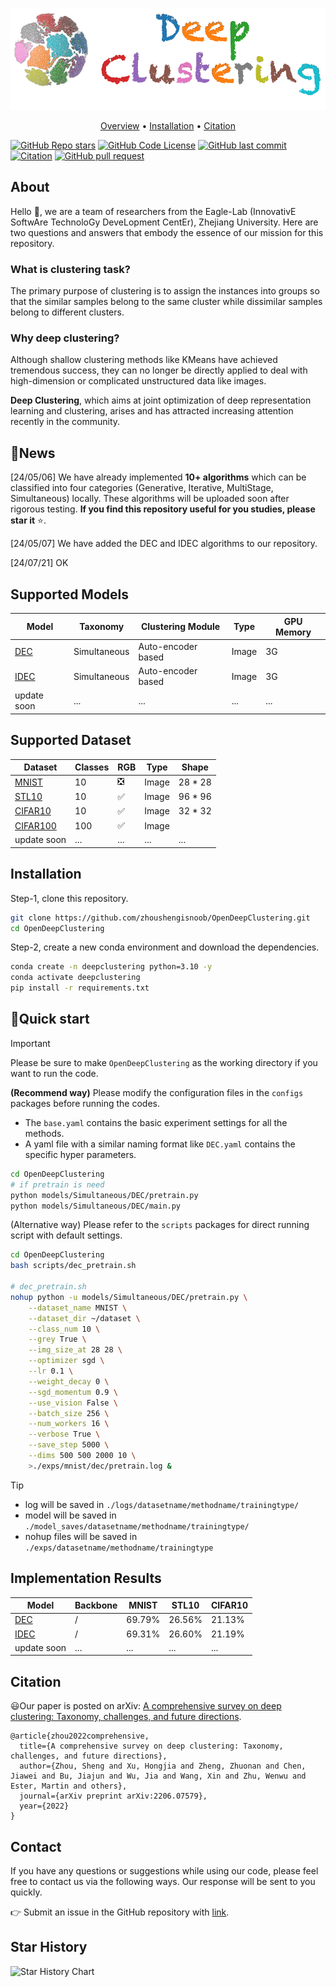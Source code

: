 ![# Open Deep Clustering](pic/deepclustering-logo.png)
<p align="center">
  <a href="#about">Overview</a> •
  <a href="#installation">Installation</a> •
  <a href="#citation">Citation</a> 
</p>

[![GitHub Repo stars](https://img.shields.io/github/stars/zhoushengisnoob/OpenDeepClustering)](https://github.com/zhoushengisnoob/OpenDeepClustering/stargazers)
[![GitHub Code License](https://img.shields.io/github/license/zhoushengisnoob/OpenDeepClustering)](LICENSE)
[![GitHub last commit](https://img.shields.io/github/last-commit/zhoushengisnoob/OpenDeepClustering)](https://github.com/zhoushengisnoob/OpenDeepClustering/commits/main)
[![Citation](https://img.shields.io/badge/citation-78-green)](#projects-using-open-deep-clustering)
[![GitHub pull request](https://img.shields.io/badge/PRs-welcome-blue)](https://github.com/zhoushengisnoob/OpenDeepClustering/pulls)

## About
Hello :wave:, we are a team of researchers from the Eagle-Lab (InnovativE SoftwAre TechnoloGy DeveLopment CentEr), Zhejiang University. Here are two questions and answers that embody the essence of our mission for this repository.
### What is clustering task?
The primary purpose of clustering is to assign the instances into groups so that the similar samples belong to the same cluster while dissimilar samples belong to different clusters.
### Why deep clustering?
Although shallow clustering methods like KMeans have achieved tremendous success, they can no longer be directly applied to deal with high-dimension or complicated unstructured data like images. 

**Deep Clustering**, which aims at joint optimization of deep representation learning and clustering, arises and has attracted increasing attention recently in the community.

## :dart:News
[24/05/06] We have already implemented **10+ algorithms** which can be classified into four categories (Generative, Iterative, MultiStage, Simultaneous) locally. These algorithms will be uploaded soon after rigorous testing. **If you find this repository useful for you studies, please star it** :star:.

[24/05/07] We have added the DEC and IDEC algorithms to our repository.

[24/07/21] OK

## Supported Models
| Model                                                 | Taxonomy     | Clustering Module  | Type  | GPU Memory |
| ----------------------------------------------------- | ------------ | ------------------ | ----- | ---|
| [DEC](https://proceedings.mlr.press/v48/xieb16.pdf) | Simultaneous | Auto-encoder based | Image |3G|
[IDEC](https://www.researchgate.net/profile/Xifeng-Guo/publication/317095655_Improved_Deep_Embedded_Clustering_with_Local_Structure_Preservation/links/59263224458515e3d4537edc/Improved-Deep-Embedded-Clustering-with-Local-Structure-Preservation.pdf)|Simultaneous | Auto-encoder based | Image |3G|
| update soon                          | ... | ... | ... | ... 


## Supported Dataset
|Dataset                                                 | Classes     | RGB  | Type  | Shape|
| ----------------------------------------------------- | ------------ | ------------------ | ----- | ----|
| [MNIST](https://pytorch.org/vision/stable/generated/torchvision.datasets.MNIST.html#mnist) | 10 | :negative_squared_cross_mark: | Image | 28 * 28 |
| [STL10](https://pytorch.org/vision/stable/generated/torchvision.datasets.STL10.html?highlight=stl10#torchvision.datasets.STL10) | 10 | :white_check_mark: | Image | 96 * 96 |
| [CIFAR10](https://pytorch.org/vision/stable/generated/torchvision.datasets.CIFAR10.html#cifar10) | 10 | :white_check_mark:	 | Image | 32 * 32 |
| [CIFAR100](https://pytorch.org/vision/stable/generated/torchvision.datasets.CIFAR100.html?highlight=cifar100#torchvision.datasets.CIFAR100) | 100 | :white_check_mark:	 | Image |
| update soon                          | ... | ... | ... |...

## Installation
Step-1, clone this repository.
```sh
git clone https://github.com/zhoushengisnoob/OpenDeepClustering.git
cd OpenDeepClustering
```

Step-2, create a new conda environment and download the dependencies.
```sh
conda create -n deepclustering python=3.10 -y
conda activate deepclustering
pip install -r requirements.txt
```

## :rocket:Quick start
> [!IMPORTANT]
> Please be sure to make `OpenDeepClustering` as the working directory if you want to run the code.

**(Recommend way)**
Please modify the configuration files in the `configs` packages before running the codes. 
- The `base.yaml` contains the basic experiment settings for all the methods.
- A yaml file with a similar naming format like `DEC.yaml` contains the specific hyper parameters.
```sh
cd OpenDeepClustering
# if pretrain is need
python models/Simultaneous/DEC/pretrain.py
python models/Simultaneous/DEC/main.py
```

(Alternative way) Please refer to the `scripts` packages for direct running script with default settings.
```sh
cd OpenDeepClustering
bash scripts/dec_pretrain.sh

# dec_pretrain.sh
nohup python -u models/Simultaneous/DEC/pretrain.py \
    --dataset_name MNIST \
    --dataset_dir ~/dataset \
    --class_num 10 \
    --grey True \
    --img_size_at 28 28 \
    --optimizer sgd \
    --lr 0.1 \
    --weight_decay 0 \
    --sgd_momentum 0.9 \
    --use_vision False \
    --batch_size 256 \
    --num_workers 16 \
    --verbose True \
    --save_step 5000 \
    --dims 500 500 2000 10 \
    >./exps/mnist/dec/pretrain.log &
```
> [!TIP]
> - log will be saved in `./logs/datasetname/methodname/trainingtype/`
>  - model will be saved in `./model_saves/datasetname/methodname/trainingtype/`
> - nohup files will be saved in `./exps/datasetname/methodname/trainingtype`


## Implementation Results
|Model |Backbone | MNIST | STL10  | CIFAR10  |
| ----------------------------------------------------- |---- |------------ | ------------------ | ----- |
| [DEC](https://proceedings.mlr.press/v48/xieb16.pdf) | / | 69.79% | 26.56% | 21.13% |
|[IDEC](https://www.researchgate.net/profile/Xifeng-Guo/publication/317095655_Improved_Deep_Embedded_Clustering_with_Local_Structure_Preservation/links/59263224458515e3d4537edc/Improved-Deep-Embedded-Clustering-with-Local-Structure-Preservation.pdf)| /| 69.31% | 26.60% | 21.19%|
|update soon| ... | ... | ... | ...|

## Citation
:smiley:Our paper is posted on arXiv: [A comprehensive survey on deep clustering: Taxonomy, challenges, and future directions](https://arxiv.org/abs/2206.07579). 
```
@article{zhou2022comprehensive,
  title={A comprehensive survey on deep clustering: Taxonomy, challenges, and future directions},
  author={Zhou, Sheng and Xu, Hongjia and Zheng, Zhuonan and Chen, Jiawei and Bu, Jiajun and Wu, Jia and Wang, Xin and Zhu, Wenwu and Ester, Martin and others},
  journal={arXiv preprint arXiv:2206.07579},
  year={2022}
}
```

## Contact
If you have any questions or suggestions while using our code, please feel free to contact us via the following ways. Our response will be sent to you quickly.

:point_right: Submit an issue in the GitHub repository with [link](https://github.com/zhoushengisnoob/OpenDeepClustering/issues).

<!-- :email: Send us a email: [rencailgb@gmail.com](mailto:rencailgb@gmail.com) -->

## Star History
![Star History Chart](https://api.star-history.com/svg?repos=zhoushengisnoob/OpenDeepClustering&type=Date)